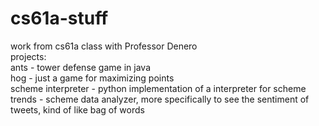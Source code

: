 # cs61a-stuff
work from cs61a class with Professor Denero  
projects:  
ants - tower defense game in java  
hog - just a game for maximizing points  
scheme interpreter - python implementation of a interpreter for scheme  
trends - scheme data analyzer, more specifically to see the sentiment of tweets, kind of like bag of words  
